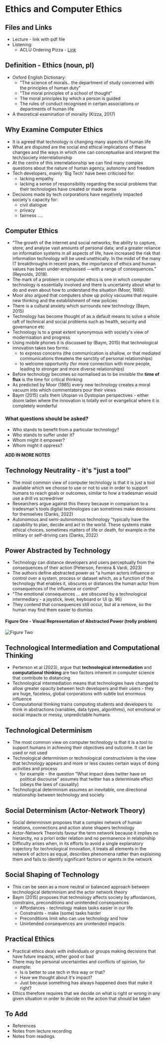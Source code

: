 # Ethics and Computer Ethics #

## Files and Links ##
- Lecture - link with pdf file
- Listening:
	- ACLU Ordering Pizza - [Link](https://www.aclu.org/video/ordering-pizza-2015)

## Definition - Ethics (noun, pl) ##

- Oxford English Dictionary:
  - "The science of morals.. the department of study concerned with the principles of human duty"
  - "The moral principles of a school of thought"
  - The moral principles by which a person is guided
  - The rules of conduct recognised in certain associations or departments of human life
- A theoretical examination of morality (Kizza, 2017)

## Why Examine Computer Ethics ##

- It is agreed that technology is changing many aspects of human life
- What are disputed are the social end ethical implications of these changes and the ways in which one can conceptualise and interpret the tech/society interrelationship
- At the centre of this interrelationship we can find many complex questions about the nature of human agency, autonomy and freedom
- Tech developers, mainly 'Big Tech' have been criticised for:
  - lacking empathy
  - lacking a sense of responsibility regarding the social problems that their technologies have created or made worse
- Decisions made by tech corporations have negatively impacted society's capacity for:
  - civil dialogue
  - privacy
  - fairness ....

## Computer Ethics ##

- "The growth of the internet and social networks; the ability to capture, store, and analyse vast amounts of personal data; and a greater reliance on information systems in all aspects of life, have increased the risk that information technology will be used unethically. In the midst of the many IT breakthroughs in recent years, the importance of ethics and human values has been under-emphasised —with a range of consequences.”  (Reynolds, 2018). 
- The mark of a problem in computer ethics is one in which computer technology is essentially involved and there is uncertainty about what to do and even about how to understand the situation (Moor, 1985). 
- Moor also argued that computers show up policy vacuums that require new thinking and the establishment of new policies
- There is a cultural anxiety which surrounds new technology (Baym, 2015)
- Technology has become thought of as a default means to solve a whole raft of technical and social problems such as health, security and governance etc
- Technology is to a great extent synonymous with society's view of modernisation and progress
- Using mobile phones it is discussed by (Baym, 2015) that technological innovation takes two forms:
  - to express concerns (the communication is shallow, or that mediated communications threatens the sanctity of personal relationships)
  - to welcome opportunity (for more connection with more people, leading to stronger and more diverse relationships)
- Before technology becomes so normalised as to be invisible the **time of flux** is the time for critical thinking
- As predicted by Moor (1985) every new technology creates a moral vacuum into which commentators pour their views
- Baym (2015) calls them Utopian vs Dystopian perspectives - either doom laden where the innovation is totally evil or evangelical where it is completely wonderful

### What questions should be asked? ###

- Who stands to benefit from a particular technology? 
- Who stands to suffer under it? 
- Whom might it empower? 
- Whom might it oppress?

**ADD IN MORE NOTES**

## Technology Neutrality - it's "just a tool" ##

- The most common view of computer technology is that it is just a tool available which we choose to use or not to use in order to support humans to reach goals or outcomes, similar to how a tradesman would use a drill vs screwdriver
- Researchers argue against this theory because in comparison to a tradesman's tools digital technologies can sometimes make decisions for themselves (Danks, 2022)
- Autonomous and semi-autonomous technology "typically have the capability to plan, decide and act in the world. These systems make ethical choices, sometimes matters of life or death, for example in the military or self-driving cars (Danks, 2022)
  
## Power Abstracted by Technology ##

- Technology can distance developers and users perceptually from the consequences of their action (Peterson, Ferreira & Vardi, 2023)
- The authors define abstracted power as "a human actors influence or control over a system, process or dataset which, as a function of the technology that enables it, obscures or distances the human actor from consequences of the influence or control"
- "The emotional consequences ... are obscured by a technological intermediary - a joystick, lever, keyboard or UI (p. 96)
- They contend that consequences still occur, but at a remove, so the human may find them easier to dismiss

#### Figure One - Visual Representation of Abstracted Power (trolly problem)

![Figure Two](Figure2.png)


## Technological Intermediation and Computational Thinking ##

- Perterson et al (2023), argue that **technological intermediation** and **computational thinking** are two factors inherent in computer science that contribute to distancing 
- Technological intermediation means that technologies have changed to allow greater opacity between tech developers and their users - they are huge, faceless, global corporations with subtle but enormous influence
- Computational thinking trains computing students and developers to think in abstractions (variables, data types, algorithms), not emotional or social impacts or messy, unpredictable humans


## Technological Determinism ##

- The most common view on computer technology is that it is a tool to support humans in achieving their objectives and outcome. It can be used or not used
- Technological determinism or technological constructivism is the view that technology appears and more or less causes certain ways of doing activities and process
  - for example - the question "What impact does twitter have on political discourse" assumes that twitter has a determinate effect (obeys the laws of causality)
- Technological determinism assumes an inevitable, one directional relationship between technology and society

## Social Determinism (Actor-Network Theory) ##

- Social determinism proposes that a complex network of human relations, connections and action alone shapers technology
- Actor-Network Theorists favour the term network because it implies no hierarchy, no a priori order relation and no permanence in relationship
- Difficulty arises when, in its efforts to avoid a single explanatory trajectory for technological innovation, it treats all elements in the network of actors as equal, describes phenomena rather than explaining them and fails to identify significant factors or agents in the network
  
## Social Shaping of Technology ##

- This can be seen as a more neutral or balanced approach between technological determinism and the actor network theory
- Baym (2015) proposes that technology affects society by affordances, constrains, preconditions and unintended consequences
  - Affordances - technology makes tasks easier in our life
  - Constraints - make (some) tasks harder
  - Preconditions limit who can use technology and how
  - Unintended consequences are unintended impacts

## Practical Ethics ## 

- Practical ethics deals with individuals or groups making decisions that have future impacts, either good or bad
- There may be personal uncertainties and conflicts of opinion, for example:
  - Is is better to use tech in this way or that?
  - Have we thought about it's impact?
  - Just because something has always happened does that make it right?
- Ethics therefore requires that we decide on what is right or wrong in any given situation in order to decide on the action that should be taken


## To Add ## 

- References
- Notes from lecture recording
- Notes from readings
